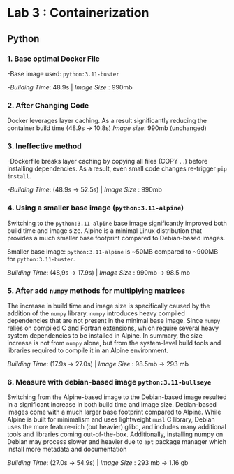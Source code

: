 # Lab 3 : Containerization

## Python

### 1. Base optimal Docker File

-Base image used: `python:3.11-buster`

-*Building Time*: 48.9s | *Image Size* : 990mb

### 2. After Changing Code

Docker leverages layer caching. As a result significantly reducing the container build time (48.9s -> 10.8s)
*Image size*: 990mb (unchanged)

### 3. Ineffective method


-Dockerfile breaks layer caching by copying all files (COPY . .) before installing dependencies.
As a result, even small code changes re-trigger `pip install`.

-*Building Time*: (48.9s -> 52.5s) | *Image Size* : 990mb

### 4. Using a smaller base image (`python:3.11-alpine`)

Switching to the `python:3.11-alpine` base image significantly improved both build time and image size.
Alpine is a minimal Linux distribution that provides a much smaller base footprint compared to Debian-based images.

Smaller base image: `python:3.11-alpine` is ~50MB compared to ~900MB for `python:3.11-buster`.


*Building Time*: (48,9s  -> 17.9s) |
*Image Size* : 990mb -> 98.5 mb

### 5. After add `numpy` methods for multiplying matrices

The increase in build time and image size is specifically caused by the addition of the `numpy` library.
`numpy` introduces heavy compiled dependencies that are not present in the minimal base image. Since `numpy` relies on 
compiled C and Fortran extensions, which require several heavy system dependencies to be installed in Alpine.
In summary, the size increase is not from `numpy` alone, but from the system-level build tools and libraries required to 
compile it in an Alpine environment.


*Building Time*: (17.9s  -> 27.0s) |
*Image Size* : 98.5mb -> 293 mb

### 6. Measure with debian-based image `python:3.11-bullseye`

Switching from the Alpine-based image to the Debian-based image resulted in a significant increase in both build time
and image size. Debian-based images come with a much larger base footprint compared to Alpine.
While Alpine is built for minimalism and uses lightweight `musl` C library, Debian uses the more feature-rich
(but heavier) glibc, and includes many additional tools and libraries coming out-of-the-box.
Additionally, installing numpy on Debian may process slower and heavier due to `apt` package manager which install more
metadata and documentation


*Building Time*: (27.0s -> 54.9s) |
*Image Size* : 293 mb -> 1.16 gb